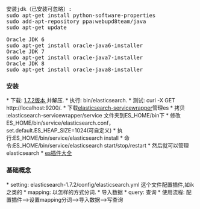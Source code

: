 <pre>
安装jdk（已安装可忽略）:
sudo apt-get install python-software-properties
sudo add-apt-repository ppa:webupd8team/java
sudo apt-get update

Oracle JDK 6
sudo apt-get install oracle-java6-installer
Oracle JDK 7
sudo apt-get install oracle-java7-installer
Oracle JDK 8
sudo apt-get install oracle-java8-installer
</pre>

<h3>安装</h3>
* 下载: <a target="_blank" href="https://www.elastic.co/downloads/past-releases/elasticsearch-1-7-2">1.7.2版本</a>,并解压.
* 执行: bin/elasticsearch.
* 测试: curl -X GET http://localhost:9200/.
* 下载<a target="_blank" href="https://github.com/elastic/elasticsearch-servicewrapper">elasticsearch-servicewrapper</a>管理es
* 拷贝 :elasticsearch-servicewrapper/service 文件夹到ES_HOME/bin下
* 修改ES_HOME/bin/service/elasticsearch.conf，set.default.ES_HEAP_SIZE=1024(可自定义)
* 执行:ES_HOME/bin/service/elasticsearch install 
* 命令:ES_HOME/bin/service/elasticsearch start/stop/restart
* 然后就可以管理elasticsearch
* <a target="_blank" href="http://www.searchtech.pro/elasticsearch-plugins">es插件大全</a>

<h3>基础概念</h3>
* setting: elasticsearch-1.7.2/config/elasticsearch.yml 这个文件配置插件,如ik之类的
* mapping: 以怎样的方式分词.
* 导入数据
* query: 查询
* 使用流程: 配置插件-->设置mapping分词-->导入数据-->写查询
